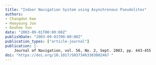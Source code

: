 ```yaml
---
title: "Indoor Navigation System using Asynchronous Pseudolites"
authors:
- Changdon Kee
- Haeyoung Jun
- Doohee Yun
date: "2003-09-01T00:00:00Z"
publishDate: "2003-09-01T00:00:00Z"
publication_types: ["article-journal"]
publication: |-
    Journal of Navigation, vol. 56, No. 2, Sept. 2003, pp. 443-455
doi: "https://doi.org/10.1017/S0373463303002467 "
---
```

